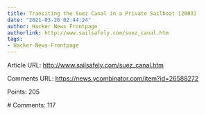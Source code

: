 ```yaml
---
title: Transiting the Suez Canal in a Private Sailboat (2003)
date: "2021-03-26 02:44:24"
author: Hacker News Frontpage
authorlink: http://www.sailsafely.com/suez_canal.htm
tags:
- Hacker-News-Frontpage
---
```


<p>Article URL: <a href="http://www.sailsafely.com/suez_canal.htm">http://www.sailsafely.com/suez_canal.htm</a></p>
<p>Comments URL: <a href="https://news.ycombinator.com/item?id=26588272">https://news.ycombinator.com/item?id=26588272</a></p>
<p>Points: 205</p>
<p># Comments: 117</p>
